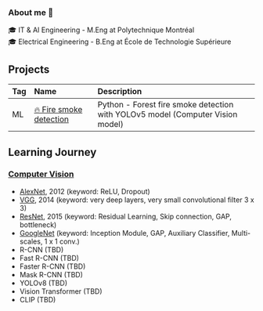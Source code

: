 ### About me 👋

🎓 IT & AI Engineering - M.Eng at Polytechnique Montréal<br />
🎓 Electrical Engineering - B.Eng at École de Technologie Supérieure <br />


## Projects

| Tag | Name | Description
|:---|:---|:---
|ML|[🔥 Fire smoke detection](https://github.com/MorganPeju/inf8225_project) | Python - Forest fire smoke detection with YOLOv5 model (Computer Vision model)

## Learning Journey

### [Computer Vision](https://github.com/khchu93/ComputerVision/tree/main)
- [AlexNet](https://github.com/khchu93/ComputerVision/blob/main/notes/AlexNet.md), 2012 (keyword: ReLU, Dropout)
- [VGG](https://github.com/khchu93/ComputerVision/blob/main/notes/VGG.md), 2014 (keyword: very deep layers, very small convolutional filter 3 x 3)
- [ResNet](https://github.com/khchu93/ComputerVision/blob/main/notes/ResNet.md), 2015 (keyword: Residual Learning, Skip connection, GAP, bottleneck)
- [GoogleNet](https://github.com/khchu93/ComputerVision/blob/main/notes/GoogLeNet.md) (keyword: Inception Module, GAP, Auxiliary Classifier, Multi-scales, 1 x 1 conv.)
- R-CNN (TBD)
- Fast R-CNN (TBD)
- Faster R-CNN (TBD)
- Mask R-CNN (TBD)
- YOLOv8 (TBD)
- Vision Transformer (TBD)
- CLIP (TBD)

